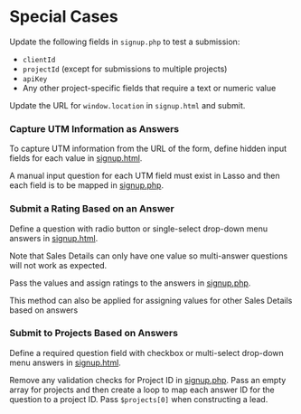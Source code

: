 <h1>Special Cases</h1>

<p>Update the following fields in <code>signup.php</code> to test a submission:</p>
<ul>
<li><code>clientId</code></li>
<li><code>projectId</code> (except for submissions to multiple projects)</li>
<li><code>apiKey</code></li>
<li>Any other project-specific fields that require a text or numeric value</li>
</ul>

<p> Update the URL for <code>window.location</code> in <code>signup.html</code> and submit.</p>

<h3><a name="answer-utm">Capture UTM Information as Answers</a></h3>
<p>To capture UTM information from the URL of the form, define hidden input fields for each value in <a href="https://github.com/eci-lasso/special-cases/blob/main/utm-answers/signup.html">signup.html</a>.</p>
<p>A manual input question for each UTM field must exist in Lasso and then each field is to be mapped in <a href="https://github.com/eci-lasso/special-cases/blob/main/utm-answers/signup.php">signup.php</a>.</p>

<h3><a name="answer-rating">Submit a Rating Based on an Answer</a></h3>
<p>Define a question with radio button or single-select drop-down menu answers in <a href="https://github.com/eci-lasso/special-cases/blob/main/answer-based-rating/signup.html">signup.html</a>.</p>
<p>Note that Sales Details can only have one value so multi-answer questions will not work as expected.</p>
<p>Pass the values and assign ratings to the answers in <a href="https://github.com/eci-lasso/special-cases/blob/main/answer-based-rating/signup.php">signup.php</a>.</p>
<p>This method can also be applied for assigning values for other Sales Details based on answers</p>

<h3><a name="answer-project">Submit to Projects Based on Answers</a></h3>
<p>Define a required question field with checkbox or multi-select drop-down menu answers in <a href="https://github.com/eci-lasso/special-cases/blob/main/answer-based-projects/signup.html">signup.html</a>.</p>
<p>Remove any validation checks for Project ID in <a href="https://github.com/eci-lasso/special-cases/blob/main/answer-based-projects/signup.php">signup.php</a>. Pass an empty array for projects and then create a loop to map each answer ID for the question to a project ID. Pass <code>$projects[0]</code> when constructing a lead.</p>
